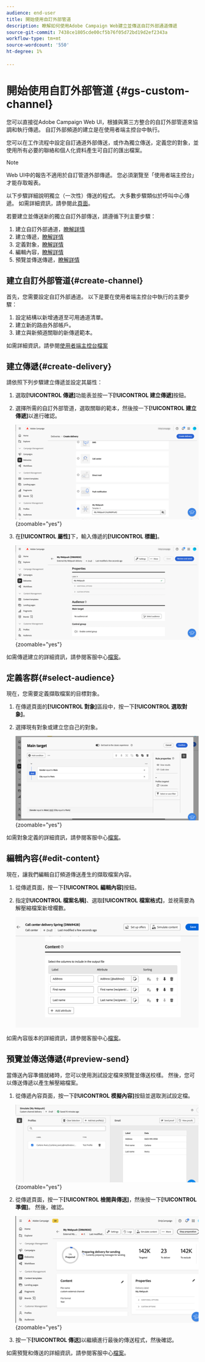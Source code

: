 ```yaml
---
audience: end-user
title: 開始使用自訂外部管道
description: 瞭解如何使用Adobe Campaign Web建立並傳送自訂外部通道傳遞
source-git-commit: 7438ce1805cde00cf5b76f05d72bd19d2ef2343a
workflow-type: tm+mt
source-wordcount: '550'
ht-degree: 1%

---
```


# 開始使用自訂外部管道 {#gs-custom-channel}

您可以直接從Adobe Campaign Web UI，根據與第三方整合的自訂外部管道來協調和執行傳遞。 自訂外部頻道的建立是在使用者端主控台中執行。

您可以在工作流程中設定自訂通道外部傳送，或作為獨立傳送，定義您的對象，並使用所有必要的聯絡和個人化資料產生可自訂的匯出檔案。

>[!NOTE]
>
>Web UI中的報告不適用於自訂管道外部傳遞。 您必須瀏覽至「使用者端主控台」才能存取報表。

以下步驟詳細說明獨立（一次性）傳送的程式。 大多數步驟類似於呼叫中心傳遞。 如需詳細資訊，請參閱此[頁面](../call-center/create-call-center.md)。

若要建立並傳送新的獨立自訂外部傳送，請遵循下列主要步驟：

1. 建立自訂外部通道，[瞭解詳情](#create-channel)
1. 建立傳遞，[瞭解詳情](#create-delivery)
1. 定義對象，[瞭解詳情](#select-audience)
1. 編輯內容，[瞭解詳情](#edit-content)
1. 預覽並傳送傳遞，[瞭解詳情](#preview-send)

## 建立自訂外部管道{#create-channel}

首先，您需要設定自訂外部通道。 以下是要在使用者端主控台中執行的主要步驟：

1. 設定結構以新增通道至可用通道清單。
1. 建立新的路由外部帳戶。
1. 建立與新頻道關聯的新傳遞範本。

如需詳細資訊，請參閱[使用者端主控台檔案](https://experienceleague.adobe.com/docs/campaign/campaign-v8/send/custom-channel.html?lang=zh-Hant)

## 建立傳遞{#create-delivery}

請依照下列步驟建立傳遞並設定其屬性：

1. 選取&#x200B;**[!UICONTROL 傳遞]**&#x200B;功能表並按一下&#x200B;**[!UICONTROL 建立傳遞]**&#x200B;按鈕。

1. 選擇所需的自訂外部管道，選取關聯的範本，然後按一下&#x200B;**[!UICONTROL 建立傳遞]**&#x200B;以進行確認。

   ![熒幕擷圖顯示自訂傳遞的建立](assets/cus-create.png){zoomable="yes"}


1. 在&#x200B;**[!UICONTROL 屬性]**&#x200B;下，輸入傳遞的&#x200B;**[!UICONTROL 標籤]**。

   ![熒幕擷圖顯示自訂傳遞的內容組態](assets/cus-properties.png){zoomable="yes"}

如需傳遞建立的詳細資訊，請參閱客服中心[檔案](../call-center/create-call-center.md#create-delivery)。

## 定義客群{#select-audience}

現在，您需要定義擷取檔案的目標對象。

1. 在傳遞頁面的&#x200B;**[!UICONTROL 對象]**&#x200B;區段中，按一下&#x200B;**[!UICONTROL 選取對象]**。

1. 選擇現有對象或建立您自己的對象。

   ![熒幕擷圖顯示自訂傳遞的對象選擇](assets/cc-audience2.png){zoomable="yes"}

如需對象定義的詳細資訊，請參閱客服中心[檔案](../call-center/create-call-center.md#select-audience)。

## 編輯內容{#edit-content}

現在，讓我們編輯自訂頻道傳送產生的擷取檔案內容。

1. 從傳遞頁面，按一下&#x200B;**[!UICONTROL 編輯內容]**&#x200B;按鈕。

1. 指定&#x200B;**[!UICONTROL 檔案名稱]**、選取&#x200B;**[!UICONTROL 檔案格式]**，並視需要為解壓縮檔案新增欄數。

   ![顯示擷取檔案之屬性組態選項的熒幕擷圖。](assets/cc-content-attributes.png)

如需內容版本的詳細資訊，請參閱客服中心[檔案](../call-center/create-call-center.md#edit-content)。

## 預覽並傳送傳遞{#preview-send}

當傳送內容準備就緒時，您可以使用測試設定檔來預覽並傳送校樣。 然後，您可以傳送傳遞以產生解壓縮檔案。

1. 從傳遞內容頁面，按一下&#x200B;**[!UICONTROL 模擬內容]**&#x200B;按鈕並選取測試設定檔。

   ![在傳遞內容頁面中顯示模擬內容選項的熒幕擷圖](assets/cus-simulate.png){zoomable="yes"}

1. 從傳遞頁面，按一下&#x200B;**[!UICONTROL 檢閱與傳送]**，然後按一下&#x200B;**[!UICONTROL 準備]**。 然後，確認。

   ![顯示準備選項和記錄檔功能表的熒幕擷圖](assets/cus-prepare.png){zoomable="yes"}

1. 按一下&#x200B;**[!UICONTROL 傳送]**&#x200B;以繼續進行最後的傳送程式，然後確認。

如需預覽和傳送的詳細資訊，請參閱客服中心[檔案](../call-center/create-call-center.md#preview-send)。
